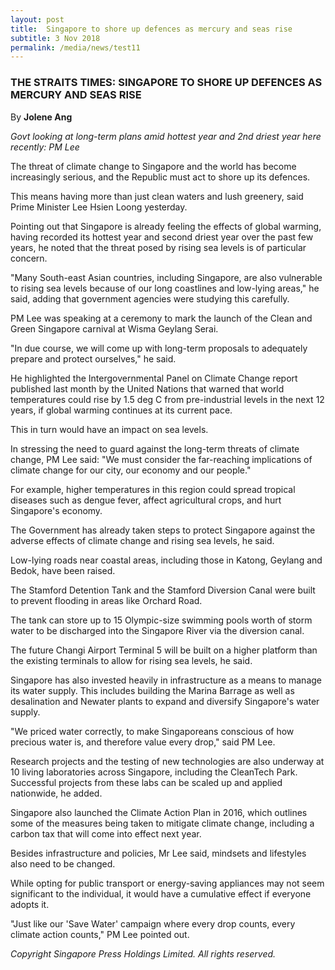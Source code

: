 ```yaml
---
layout: post
title:  Singapore to shore up defences as mercury and seas rise
subtitle: 3 Nov 2018
permalink: /media/news/test11
---
```


### THE STRAITS TIMES: SINGAPORE TO SHORE UP DEFENCES AS MERCURY AND SEAS RISE

By **Jolene Ang**

*Govt looking at long-term plans amid hottest year and 2nd driest year here recently: PM Lee*

The threat of climate change to Singapore and the world has become increasingly serious, and the Republic must act to shore up its defences.

This means having more than just clean waters and lush greenery, said Prime Minister Lee Hsien Loong yesterday.

Pointing out that Singapore is already feeling the effects of global warming, having recorded its hottest year and second driest year over the past few years, he noted that the threat posed by rising sea levels is of particular concern.

"Many South-east Asian countries, including Singapore, are also vulnerable to rising sea levels because of our long coastlines and low-lying areas," he said, adding that government agencies were studying this carefully.

PM Lee was speaking at a ceremony to mark the launch of the Clean and Green Singapore carnival at Wisma Geylang Serai.

"In due course, we will come up with long-term proposals to adequately prepare and protect ourselves," he said.

He highlighted the Intergovernmental Panel on Climate Change report published last month by the United Nations that warned that world temperatures could rise by 1.5 deg C from pre-industrial levels in the next 12 years, if global warming continues at its current pace.

This in turn would have an impact on sea levels.

In stressing the need to guard against the long-term threats of climate change, PM Lee said: "We must consider the far-reaching implications of climate change for our city, our economy and our people."

For example, higher temperatures in this region could spread tropical diseases such as dengue fever, affect agricultural crops, and hurt Singapore's economy.

The Government has already taken steps to protect Singapore against the adverse effects of climate change and rising sea levels, he said.

Low-lying roads near coastal areas, including those in Katong, Geylang and Bedok, have been raised.

The Stamford Detention Tank and the Stamford Diversion Canal were built to prevent flooding in areas like Orchard Road.

The tank can store up to 15 Olympic-size swimming pools worth of storm water to be discharged into the Singapore River via the diversion canal.

The future Changi Airport Terminal 5 will be built on a higher platform than the existing terminals to allow for rising sea levels, he said.

Singapore has also invested heavily in infrastructure as a means to manage its water supply. This includes building the Marina Barrage as well as desalination and Newater plants to expand and diversify Singapore's water supply.

"We priced water correctly, to make Singaporeans conscious of how precious water is, and therefore value every drop," said PM Lee.

Research projects and the testing of new technologies are also underway at 10 living laboratories across Singapore, including the CleanTech Park. Successful projects from these labs can be scaled up and applied nationwide, he added.

Singapore also launched the Climate Action Plan in 2016, which outlines some of the measures being taken to mitigate climate change, including a carbon tax that will come into effect next year.

Besides infrastructure and policies, Mr Lee said, mindsets and lifestyles also need to be changed.

While opting for public transport or energy-saving appliances may not seem significant to the individual, it would have a cumulative effect if everyone adopts it.

"Just like our 'Save Water' campaign where every drop counts, every climate action counts," PM Lee pointed out.

*Copyright Singapore Press Holdings Limited. All rights reserved.*